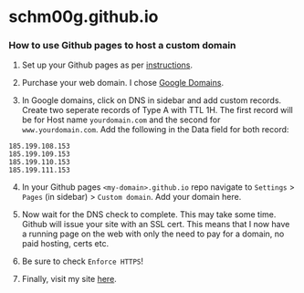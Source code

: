 # schm00g.github.io

### How to use Github pages to host a custom domain

1. Set up your Github pages as per [instructions](https://pages.github.com/).
   
2. Purchase your web domain. I chose [Google Domains](https://domains.google.com/).

3. In Google domains, click on DNS in sidebar and add custom records. Create two seperate records of Type A with TTL 1H. The first record will be for Host name `yourdomain.com` and the second for `www.yourdomain.com`. Add the following in the Data field for both record:
```
185.199.108.153
185.199.109.153
185.199.110.153
185.199.111.153
```

4. In your Github pages `<my-domain>.github.io` repo navigate to `Settings` > `Pages` (in sidebar) > `Custom domain`. Add your domain here.

5. Now wait for the DNS check to complete. This may take some time. Github will issue your site with an SSL cert. This means that I now have a running page on the web with only the need to pay for a domain, no paid hosting, certs etc.

6. Be sure to check `Enforce HTTPS`! 

7. Finally, visit my site [here](https://smcgrath.dev/).
